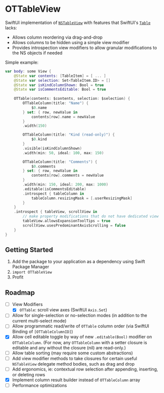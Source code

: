 # OTTableView

SwiftUI implementation of [`NSTableView`](https://developer.apple.com/documentation/appkit/nstableview) with features that SwiftUI's [`Table`](https://developer.apple.com/documentation/swiftui/table) lacks:

- Allows column reordering via drag-and-drop
- Allows columns to be hidden using a simple view modifier
- Provides introspection view modifiers to allow granular modifications to the NS objects if needed

Simple example:

```swift
var body: some View {
    @State var contents: [TableItem] = [ ... ]
    @State var selection: Set<TableItem.ID> = []
    @State var isKindColumnShown: Bool = true
    @State var isCommentsEditable: Bool = true
    
    OTTable(contents: $contents, selection: $selection) {
        OTTableColumn(title: "Name") {
            $0.name
        } set: { row, newValue in
            contents[row].name = newValue
        }
        .width(150)

        OTTableColumn(title: "Kind (read-only)") { 
            $0.kind
        }
        .visible(isKindColumnShown)
        .width(min: 50, ideal: 100, max: 150)

        OTTableColumn(title: "Comments") { 
            $0.comments
        } set: { row, newValue in
            contents[row].comments = newValue
        }
        .width(min: 150, ideal: 200, max: 1000)
        .editable(isCommentsEditable)
        .introspect { tableColumn in
            tableColumn.resizingMask = [.userResizingMask]
        }
    }
    .introspect { tableView, scrollView in
        // make property modifications that do not have dedicated view modifiers
        tableView.allowsExpansionToolTips = true
        scrollView.usesPredominantAxisScrolling = false
    }
}
```

## Getting Started

1. Add the package to your application as a dependency using Swift Package Manager
2. `import OTTableView`
3. Profit

## Roadmap

- [ ] View Modifiers
  - [x] `OTTable`: scroll view axes (SwiftUI `Axis.Set`)
- [ ] Allow for single-selection or no-selection modes (in addition to the current multi-select mode)
- [ ] Allow programmatic read/write of `OTTable` column order (via SwiftUI Binding of `[OTTableColumnID]`)
- [x] Allow cell editable toggle by way of new `.editable(Bool)` modifier on `OTTableColumn`. (For now, any `OTTableColumn` with a setter closure is editable and any without the closure (nil) are read-only.)
- [ ] Allow table sorting (may require some custom abstractions)
- [ ] Add view modifier methods to take closures for certain useful `NSTableView` delegate method bodies, such as drag and drop
- [ ] Add ergonomics, ie: contextual row selection after appending, inserting, or deleting rows
- [x] Implement column result builder instead of `OTTableColumn` array
- [ ] Performance optimizations
